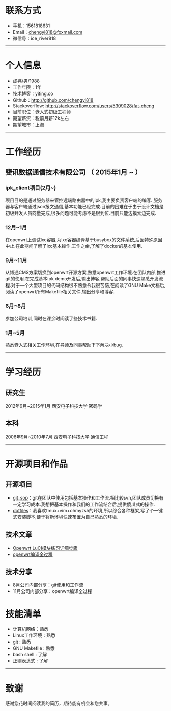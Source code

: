 # 联系方式

- 手机：1561818631
- Email：chengyi818@foxmail.com
- 微信号：ice_river818

---

# 个人信息

 - 成祎/男/1988
 - 工作年限：1年
 - 技术博客：yiting.co
 - Github：http://github.com/chengyi818
 - Stackoverflow: http://stackoverflow.com/users/5309028/fat-cheng
 - 目前职位：嵌入式初级工程师
 - 期望薪资：税前月薪12k左右
 - 期望城市：上海

---

# 工作经历

## 斐讯数据通信技术有限公司 （ 2015年1月 ~ ）

### ipk_client项目(2月~)
项目目的是通过服务器来管控远端路由器中的ipk,我主要负责客户端的编写.
服务器与客户端通过json报文通信,基本功能已经完成.目前的困难在于由于设计文档是初级开发人员商量完成,很多问题可能考虑不是很到位.目前只能边摸索边完成.

### 12月~1月
在openwrt上调试lxc容器,为lxc容器编译基于busybox的文件系统,后因特殊原因中止.在此期间了解了lxc基本操作.工作之余,了解了docker的基本使用.

### 9月~11月
从博通CMS方案切换到openwrt开源方案,熟悉openwrt工作环境.在团队内部,推进git的使用.在完成基本ipk demo开发后,输出博客,帮助后面的同事快速熟悉开发流程.对于一个大型项目的代码结构很不熟悉令我很苦恼,在阅读了GNU Make文档后,阅读了openwrt所有Makefile相关文件,输出分享和博客.

### 6月~8月
参加公司培训,同时在课余时间读了些技术书籍.

### 1月~5月
熟悉嵌入式相关工作环境,在导师及同事帮助下下解决小bug.

---

# 学习经历

## 研究生
2012年9月~2015年1月 西安电子科技大学 密码学

## 本科
2006年9月~2010年7月 西安电子科技大学 通信工程

---

# 开源项目和作品

## 开源项目

 - [git_sop](https://github.com/chengyi818/git_sop)：git在团队中使用包括基本操作和工作流.相比较svn,团队成员切换有一定学习成本.我想把基本操作和我们的工作流结合后,提供傻瓜式的操作.
 - [dotfiles](https://github.com/chengyi818/dotfiles)：我喜欢tmux+vim+ohmyzsh的环境,所以综合各种框架,写了个一键式安装脚本,便于将新环境快速布置为自己熟悉的环境.

## 技术文章

- [Openwrt LuCI模块练习详细步骤](http://yiting.co/2015/09/02/Openwrt_LuCI%E6%A8%A1%E5%9D%97%E7%BB%83%E4%B9%A0%E8%AF%A6%E7%BB%86%E6%AD%A5%E9%AA%A4.html)
- [openwrt编译全过程](http://yiting.co/2015/12/13/openwrt%E6%BA%90%E7%A0%81%E7%9B%AE%E5%BD%95%E6%A6%82%E8%BF%B0.html)

## 技术分享

 - 8月公司内部分享：git使用和工作流
 - 11月公司内部分享：openwrt编译全过程

# 技能清单

- 计算机网络：熟悉
- Linux工作环境：熟悉
- git : 熟悉
- GNU Makefile : 熟悉
- bash shell : 了解
- 正则表达式 : 了解

---

# 致谢
感谢您花时间阅读我的简历，期待能有机会和您共事。
